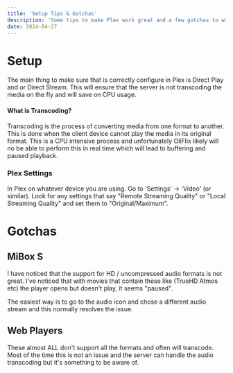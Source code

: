 ```yaml
---
title: 'Setup Tips & Gotchas'
description: 'Some tips to make Plex work great and a few gotchas to watch out for'
date: 2024-04-27
---
```


# Setup

The main thing to make sure that is correctly configure in Plex is Direct Play and or Direct Stream. This will ensure that the server is not transcoding the media on the fly and will save on CPU usage.

#### What is Transcoding?

Transcoding is the process of converting media from one format to another. This is done when the client device cannot play the media in its original format. This is a CPU intensive process and unfortunately OliFlix likely will no be able to perform this in real time which will lead to buffering and paused playback.

### Plex Settings

In Plex on whatever device you are using. Go to 'Settings' -> 'Video' (or similar).
Look for any settings that say "Remote Streaming Quality" or "Local Streaming Quality" and set them to "Original/Maximum".

# Gotchas

## MiBox S

I have noticed that the support for HD / uncompressed audio formats is not great. I've noticed that with movies that contain these like (TrueHD Atmos etc) the player opens but doesn't play, it seems "paused". 

The easiest way is to go to the audio icon and chose a different audio stream and this normally resolves the issue.

## Web Players

These almost ALL don't support all the formats and often will transcode. Most of the time this is not an issue and the server can handle the audio transcoding but it's something to be aware of.